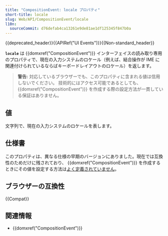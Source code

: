 ```yaml
---
title: "CompositionEvent: locale プロパティ"
short-title: locale
slug: Web/API/CompositionEvent/locale
l10n:
  sourceCommit: d76defab4ca13261e9de81ae1df125345f847b0a
---
```


{{deprecated_header}}{{APIRef("UI Events")}}{{Non-standard_header}}

**`locale`** は {{domxref("CompositionEvent")}} インターフェイスの読み取り専用のプロパティで、現在の入力システムのロケール（例えば、結合操作が IME に関連付けられているならばキーボードレイアウトのロケール）を返します。

> **警告:** 対応しているブラウザーでも、このプロパティに含まれる値は信用しないでください。
> 技術的にはアクセス可能であるとしても、 {{domxref("CompositionEvent")}} を作成する際の設定方法が一貫している保証はありません。

## 値

文字列で、現在の入力システムのロケールを表します。

## 仕様書

このプロパティは、異なる仕様の早期のバージョンにありました。現在では互換性のためだけに残されており、 {{domxref("CompositionEvent")}} を作成するときにその値を設定する方法は[よく定義されていません](https://github.com/w3c/uievents/issues/48)。

## ブラウザーの互換性

{{Compat}}

## 関連情報

- {{domxref("CompositionEvent")}}
